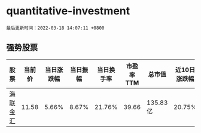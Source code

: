 # quantitative-investment

`最后更新时间：2022-03-18 14:07:11 +0800`

## 强势股票

|股票|当前价|当日涨跌幅|当日振幅|当日换手率|市盈率TTM|总市值|近10日涨跌幅|
|----|----|----|----|----|----|----|----|
|[海联金汇](https://xueqiu.com/S/SZ002537)|11.58|5.66%|8.67%|21.76%|39.66|135.83亿|20.75%|
